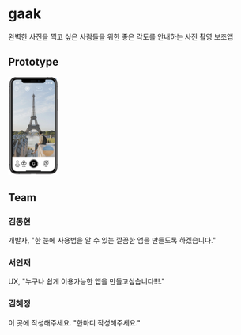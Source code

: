 # gaak
완벽한 사진을 찍고 싶은 사람들을 위한 좋은 각도를 안내하는 사진 촬영 보조앱

 ## Prototype
 <img src="/Prototype/img_Prototype.png" width="20%" height="15%" title="px(픽셀) 크기 설정" alt="RubberDuck"></img>

## Team

### 김동현
개발자, "한 눈에 사용법을 알 수 있는 깔끔한 앱을 만들도록 하겠습니다."

### 서인재
UX, "누구나 쉽게 이용가능한 앱을 만들고싶습니다!!!." 

### 김혜정
이 곳에 작성해주세요. "한마디 작성해주세요."
